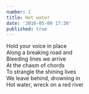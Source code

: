 ```yaml
---
number: 1
title: Hot water
date: '2016-05-09 17:30'
published: true
---
```

Hold your voice in place<br>
Along a breaking road and<br>
Bleeding lines we arrive<br>
At the chasm of chords<br>
To strangle the shining lives<br>
We leave behind, drowning in<br>
Hot water, wreck on a red river<br>